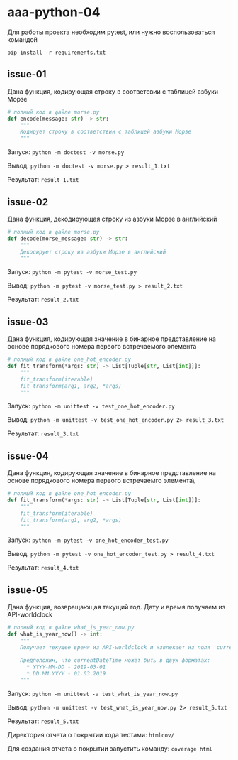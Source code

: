 # aaa-python-04

Для работы проекта необходим pytest, или нужно воспользоваться командой

`pip install -r requirements.txt`

## issue-01
Дана функция, кодирующая строку в соответсвии с таблицей азбуки Морзе

```python
# полный код в файле morse.py
def encode(message: str) -> str:
    """
    Кодирует строку в соответствии с таблицей азбуки Морзе
    """
```

Запуск: `python -m doctest -v morse.py`

Вывод: `python -m doctest -v morse.py > result_1.txt`

Результат: `result_1.txt`


## issue-02
Дана функция, декодирующая строку из азбуки Морзе в английский

```python
# полный код в файле morse.py
def decode(morse_message: str) -> str:
    """
    Декодирует строку из азбуки Морзе в английский
    """
```

Запуск: `python -m pytest -v morse_test.py`

Вывод: `python -m pytest -v morse_test.py > result_2.txt`

Результат: `result_2.txt`

## issue-03
Дана функция, кодирующая значение в бинарное представление на основе порядкового номера первого встречаемого элемента

```python
# полный код в файле one_hot_encoder.py
def fit_transform(*args: str) -> List[Tuple[str, List[int]]]:
    """
    fit_transform(iterable)
    fit_transform(arg1, arg2, *args)
    """
```


Запуск: `python -m unittest -v test_one_hot_encoder.py`

Вывод: `python -m unittest -v test_one_hot_encoder.py 2> result_3.txt`

Результат: `result_3.txt`

## issue-04
Дана функция, кодирующая значение в бинарное представление на основе порядкового номера первого встречаемго элемента\

```python
# полный код в файле one_hot_encoder.py
def fit_transform(*args: str) -> List[Tuple[str, List[int]]]:
    """
    fit_transform(iterable)
    fit_transform(arg1, arg2, *args)
    """
```

Запуск: `python -m pytest -v one_hot_encoder_test.py`

Вывод: `python -m pytest -v one_hot_encoder_test.py > result_4.txt`

Результат: `result_4.txt`

## issue-05
Дана функция, возвращающая текущий год. Дату и время получаем из API-worldclock

```python
# полный код в файле what_is_year_now.py
def what_is_year_now() -> int:
    """
    Получает текущее время из API-worldclock и извлекает из поля 'currentDateTime' год

    Предположим, что currentDateTime может быть в двух форматах:
      * YYYY-MM-DD - 2019-03-01
      * DD.MM.YYYY - 01.03.2019
    """
```

Запуск: `python -m unittest -v test_what_is_year_now.py`

Вывод: `python -m unittest -v test_what_is_year_now.py 2> result_5.txt`

Результат: `result_5.txt`

Директория отчета о покрытии кода тестами: `htmlcov/`

Для создания отчета о покрытии запустить команду: `coverage html`
